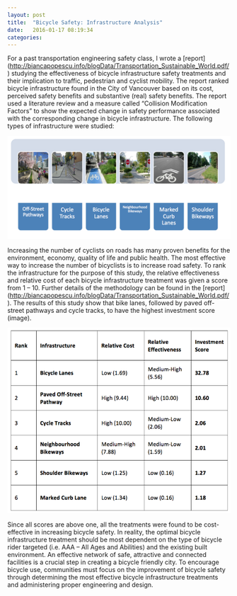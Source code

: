 ```yaml
---
layout: post
title:  "Bicycle Safety: Infrastructure Analysis"
date:   2016-01-17 08:19:34
categories:  
---
```

For a past transportation engineering safety class, I wrote a [report] (http://biancapopescu.info/blogData/Transportation_Sustainable_World.pdf/) studying the effectiveness of bicycle infrastructure safety treatments and their implication to traffic, pedestrian and cyclist mobility. The report ranked bicycle infrastructure found in the City of Vancouver based on its cost, perceived safety benefits and substantive (real) safety benefits. The report used a literature review and a measure called “Collision Modification Factors” to show the expected change in safety performance associated with the corresponding change in bicycle infrastructure. The following types of infrastructure were studied:

![Bicycle Infrastructure](/images/Infrastructure_Analysis.png)

Increasing the number of cyclists on roads has many proven benefits for the environment, economy, quality of life and public health. The most effective way to increase the number of bicyclists is to increase road safety. To rank the infrastructure for the purpose of this study, the relative effectiveness and relative cost of each bicycle infrastructure treatment was given a score from 1 – 10. Further details of the methodology can be found in the [report] (http://biancapopescu.info/blogData/Transportation_Sustainable_World.pdf/). The results of this study show that bike lanes, followed by paved off-street pathways and cycle tracks, to have the highest investment score (image). 

![Infrastructure Analysis](/images/Safety_COV_results.png)

Since all scores are above one, all the treatments were found to be cost-effective in increasing bicycle safety. In reality, the optimal bicycle infrastructure treatment should be most dependent on the type of bicycle rider targeted (i.e. AAA – All Ages and Abilities) and the existing built environment. An effective network of safe, attractive and connected facilities is a crucial step in creating a bicycle friendly city. To encourage bicycle use, communities must focus on the improvement of bicycle safety through determining the most effective bicycle infrastructure treatments and administering proper engineering and design.



